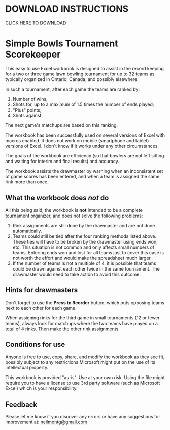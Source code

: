 # DOWNLOAD INSTRUCTIONS

[CLICK HERE TO DOWNLOAD](https://github.com/neilmontgomery/bowls_scorekeeper/raw/master/Bowls%20Scorekeeper%20Version%203.141.xlsm)

# Simple Bowls Tournament Scorekeeper

This easy to use Excel workbook is designed to assist in the record keeping for a two or three game lawn bowling tournament for up to 32 teams as typically organized in Ontario, Canada, and possibly elsewhere. 

In such a tournament, after each game the teams are ranked by:

1. Number of wins;
2. Shots for, up to a maximum of 1.5 times the number of ends played;
3. "Plus" points;
4. Shots against.

The next game's matchups are based on this ranking. 

The workbook has been successfully used on several versions of Excel with macros enabled. It does not work on mobile (smartphone and tablet) versions of Excel. I don't know if it works under any other circumstances. 

The goals of the workbook are efficiency (so that bowlers are not left sitting and waiting for interim and final results) and accuracy. 

The workbook assists the drawmaster by warning when an inconsistent set of game scores has been entered, and when a team is assigned the same rink more than once. 

## What the workbook does *not* do

All this being said, the workbook is **not** intended to be a complete tournament organizer, and does not solve the following problems:

1. Rink assignments are still done by the drawmaster and are not done automatically.
2. Teams could still be tied after the four ranking methods listed above. These ties will have to be broken by the drawmaster using ends won, etc. This situation is not common and only affects small numbers of teams. Entering ends won and lost for all teams just to cover this case is not worth the effort and would make the spreadsheet much larger.
3. If the number of teams is not a multiple of 4, it is possible that teams could be drawn against each other twice in the same tournament. The drawmaster would need to take action to avoid this outcome.

## Hints for drawmasters

Don't forget to use the **Press to Reorder** button, which puts opposing teams next to each other for each game. 

When assigning rinks for the third game in small tournaments (12 or fewer teams), always look for matchups where the two teams have played on a total of 4 rinks. Then make the other rink assignments.

## Conditions for use

Anyone is free to use, copy, share, and modify the workbook as they see fit, possibly subject to any restrictions Microsoft might put on the use of its intellectual property. 

This workbook is provided "as-is". Use at your own risk. Using the file might require you to have a license to use 3rd party software (such as Microsoft Excel) which is your responsibility.

## Feedback

Please let me know if you discover any errors or have any suggestions for improvement at: neilmontg@gmail.com
